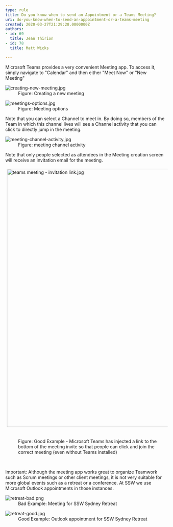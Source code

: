 ```yaml
---
type: rule
title: Do you know when to send an Appointment or a Teams Meeting?
uri: do-you-know-when-to-send-an-appointment-or-a-teams-meeting
created: 2020-03-27T21:29:28.0000000Z
authors:
- id: 69
  title: Jean Thirion
- id: 78
  title: Matt Wicks

---
```




<span class='intro'> Microsoft Teams provides a very convenient Meeting app. To access it, simply navigate to &quot;Calendar&quot;&#160;and then either &quot;Meet Now&quot;&#160;or &quot;New Meeting&quot;<br> </span>

<dl class="image"><dt><img src="/PublishingImages/creating-new-meeting.jpg" alt="creating-new-meeting.jpg" /></dt><dd>​Figure&#58; Creating a new meeting&#160;</dd></dl><dl class="image"><dt><img src="/PublishingImages/meetings-options.jpg" alt="meetings-options.jpg" /></dt><dd>Figure&#58; Meeting options</dd></dl><p>Note that you can select a Channel to meet in. By doing so, members of the Team in which this channel lives will see a Channel activity that you can click to directly jump in the meeting.<br></p><dl class="image"><dt><img src="/PublishingImages/meeting-channel-activity.jpg" alt="meeting-channel-activity.jpg" /></dt><dd>Figure&#58; meeting channel activity</dd></dl><p>Note that only people selected as attendees in the Meeting creation screen will receive an invitation email for the meeting.<br></p><p><img src="/SiteAssets/run-your-meetings-through-teams/teams%20meeting%20-%20invitation%20link.jpg" alt="teams meeting - invitation link.jpg" style="margin&#58;5px;width&#58;808px;" />&#160;</p><dd class="ssw15-rteElement-FigureGood">​​Figure&#58; Good Example - Microsoft Teams has injected a link to the bottom of the meeting invite so that people can click and join the correct meeting (even without Teams installed)<br></dd><p><br></p><p>Important&#58; Although the meeting app works great to organize Teamwork such as Scrum meetings or other client meetings, it is not very suitable for more global events such as a retreat or a conference. At SSW we use Microsoft Outlook appointments in those instances.
</p><dl class="badImage"><dt><img src="/PublishingImages/retreat-bad.png" alt="retreat-bad.png" /></dt><dd>Bad Example&#58; Meeting for SSW Sydney Retreat</dd></dl><dl class="goodImage"><dt><img src="/PublishingImages/retreat-good.jpg" alt="retreat-good.jpg" /></dt><dd>Good Example&#58; Outlook appointment for SSW Sydney Retreat<br></dd><p class="ssw15-rteElement-P"><br><br></p></dl>


